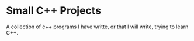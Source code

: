 # Small  C++ Projects
A collection of c++ programs I have writte, or that I will write, trying to learn C++. 
